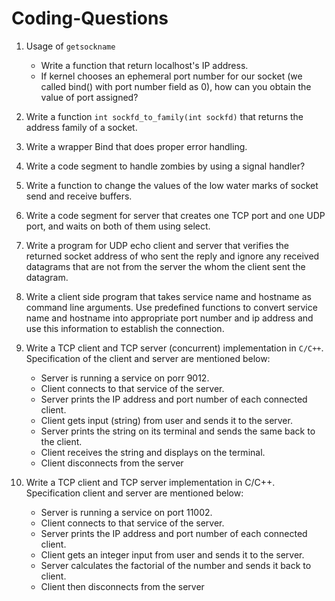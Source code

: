 # Coding-Questions

1. Usage of `getsockname`

   - Write a function that return localhost's IP address.
   - If kernel chooses an ephemeral port number for our socket (we called bind() with port number field as 0), how can you obtain the value of port assigned?

2. Write a function `int sockfd_to_family(int sockfd)` that returns the address family of a socket.

3. Write a wrapper Bind that does proper error handling.

4. Write a code segment to handle zombies by using a signal handler?

5. Write a function to change the values of the low water marks of socket send and receive buffers.

6. Write a code segment for server that creates one TCP port and one UDP port, and waits on both of them using select.

7. Write a program for UDP echo client and server that verifies the returned socket address of who sent the reply and ignore any received datagrams that are not from the server the whom the client sent the datagram.

8. Write a client side program that takes service name and hostname as command line arguments. Use predefined functions to convert service name and hostname into appropriate port number and ip address and use this information to establish the connection.

9. Write a TCP client and TCP server (concurrent) implementation in `C/C++`.
   Specification of the client and server are mentioned below:

   - Server is running a service on porr 9012.
   - Client connects to that service of the server.
   - Server prints the IP address and port number of each connected client.
   - Client gets input (string) from user and sends it to the server.
   - Server prints the string on its terminal and sends the same back to the client.
   - Client receives the string and displays on the terminal.
   - Client disconnects from the server

10. Write a TCP client and TCP server implementation in C/C++. Specification client and server are mentioned below:

    - Server is running a service on port 11002.
    - Client connects to that service of the server.
    - Server prints the IP address and port number of each connected client.
    - Client gets an integer input from user and sends it to the server.
    - Server calculates the factorial of the number and sends it back to client.
    - Client then disconnects from the server
